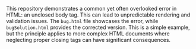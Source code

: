 This repository demonstrates a common yet often overlooked error in HTML: an unclosed body tag.  This can lead to unpredictable rendering and validation issues. The `bug.html` file showcases the error, while `bugSolution.html` provides the corrected version.  This is a simple example, but the principle applies to more complex HTML documents where neglecting proper closing tags can have significant consequences.